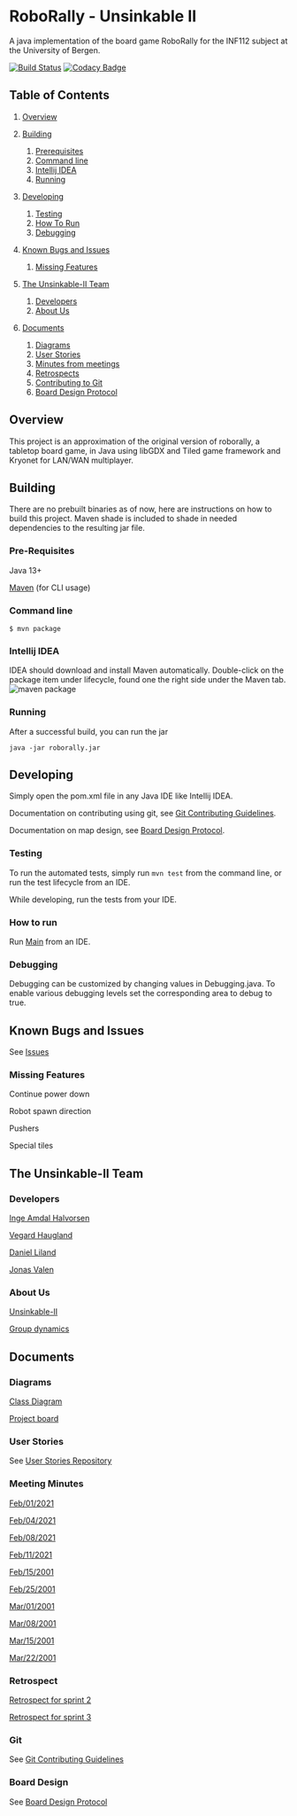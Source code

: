 # RoboRally - Unsinkable II
A java implementation of the board game RoboRally for the INF112 subject at the
University of Bergen.

[![Build Status](https://travis-ci.com/inf112-v21/Unsinkable-II.svg?branch=Development)](https://travis-ci.com/inf112-v21/Unsinkable-II)
[![Codacy Badge](https://app.codacy.com/project/badge/Grade/ea05dfd3af3c4795b820313d62efec9f)](https://www.codacy.com/gh/inf112-v21/Unsinkable-II/dashboard?utm_source=github.com&amp;utm_medium=referral&amp;utm_content=inf112-v21/Unsinkable-II&amp;utm_campaign=Badge_Grade)
## Table of Contents

1.  [Overview](#overview)

2.  [Building](#building)
    1.  [Prerequisites](#pre-requisites)
    2.  [Command line](#command-line)
    3.  [Intellij IDEA](#intellij-idea)
    4.  [Running](#running)

3.  [Developing](#developing)
    1.  [Testing](#testing)
    2.  [How To Run](#how-to-run)
    3.  [Debugging](#debugging)

4.  [Known Bugs and Issues](#known-bugs-and-issues)
    1.  [Missing Features](#missing-features)

5.  [The Unsinkable-II Team](#the-unsinkable-ii-team)
    1.  [Developers](#developers)
    2.  [About Us](#about-us)

6.  [Documents](#documents)
    1.  [Diagrams](#diagrams)
    2.  [User Stories](#user-stories)
    3.  [Minutes from meetings](#meeting-minutes)
    4.  [Retrospects](#retrospect)
    5.  [Contributing to Git](#git)
    6.  [Board Design Protocol](#board-design)

## Overview
This project is an approximation of the original version of roborally, a tabletop board game,
in Java using libGDX and Tiled game framework and Kryonet for LAN/WAN multiplayer.

## Building
There are no prebuilt binaries as of now, here are instructions on how to build this project.
Maven shade is included to shade in needed dependencies to the resulting jar file.

### Pre-Requisites
Java 13+
  
[Maven](https://maven.apache.org/) (for CLI usage)

### Command line
```shell
$ mvn package
```

### Intellij IDEA
IDEA should download and install Maven automatically.
Double-click on the package item under lifecycle, found
one the right side under the Maven tab.  
![maven package](https://user-images.githubusercontent.com/3050747/109568552-5d858e80-7ae7-11eb-97d3-b623bf9b669a.png)

### Running
After a successful build, you can run the jar
```shell
java -jar roborally.jar
```

## Developing
Simply open the pom.xml file in any Java IDE like Intellij
IDEA. 

Documentation on contributing using git, see [Git Contributing Guidelines](documentation/GitContributibuting.md).

Documentation on map design, see [Board Design Protocol](documentation/BoardDesign.md).

### Testing
To run the automated tests, simply run `mvn test` from the command line, or run the test lifecycle from an IDE.   

While developing, run the tests from your IDE.

### How to run
Run [Main](src/main/java/roborally/Main.java) from an IDE.

### Debugging
Debugging can be customized by changing values in Debugging.java.
To enable various debugging levels set the corresponding area to debug to true.

## Known Bugs and Issues
See [Issues](https://github.com/inf112-v21/Unsinkable-II/issues)

### Missing Features
Continue power down

Robot spawn direction

Pushers

Special tiles

## The Unsinkable-II Team

### Developers
[Inge Amdal Halvorsen](https://github.com/Snowsock)

[Vegard Haugland](https://github.com/hauglandvegard)

[Daniel Liland](https://github.com/ende124)

[Jonas Valen](https://github.com/jonazbot)

### About Us
[Unsinkable-II](documentation/deliverables/Assignment1/about.md)

[Group dynamics](documentation/deliverables/Assignment1/ComplulsoryAssignment1.md)

## Documents

### Diagrams
[Class Diagram](documentation/deliverables/Assignment3/CurrentClassDiagram.pdf)

[Project board](https://github.com/inf112-v21/Unsinkable-II/issues)

### User Stories
See [User Stories Repository](https://github.com/inf112-v21/Unsinkable-II/projects)

### Meeting Minutes
[Feb/01/2021](documentation/deliverables/MinutesOfMeetings/2021.02.01.md)

[Feb/04/2021](documentation/deliverables/MinutesOfMeetings/2021.02.04.md)

[Feb/08/2021](documentation/deliverables/MinutesOfMeetings/2021.02.08.md)

[Feb/11/2021](documentation/deliverables/MinutesOfMeetings/2021.02.11.md)

[Feb/15/2001](documentation/deliverables/MinutesOfMeetings/2021.02.15.md)

[Feb/25/2001](documentation/deliverables/MinutesOfMeetings/2021.02.25.md)

[Mar/01/2001](documentation/deliverables/MinutesOfMeetings/2021.03.01.md)

[Mar/08/2001](documentation/deliverables/MinutesOfMeetings/2021.03.08.md)

[Mar/15/2001](documentation/deliverables/MinutesOfMeetings/2021.03.15.md)

[Mar/22/2001](documentation/deliverables/MinutesOfMeetings/2021.03.22.md)

### Retrospect
[Retrospect for sprint 2](documentation/deliverables/Assignment2/Retrospect.md)

[Retrospect for sprint 3](documentation/deliverables/Assignment3/Retrospect.md)

### Git
See [Git Contributing Guidelines](documentation/GitContributibuting.md)

### Board Design
See [Board Design Protocol](documentation/BoardDesign.md)